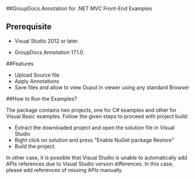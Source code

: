 
##GroupDocs.Annotation for .NET MVC Front-End Examples


## Prerequisite

+ Visual Studio 2012 or later.

+ GroupDocs.Annotation 17.1.0.

##Features

+ Upload Source file
+ Apply Annotations
+ Save files and allow to view Ouput in viewer using any standard Browser


##How to Run the Examples?

The package contains two projects, one for C# examples and other for Visual Basic examples. Follow the given steps to proceed with project build:

* Extract the downloaded project and open the solution file in Visual Studio
* Right click on solution and press "Enable NuGet package Restore"
* Build the project.

In other case, it is possible that Visual Studio is unable to automatically add APIs references due to Visual Studio version differences. In this case, please add references of missing APIs manually.
